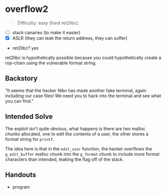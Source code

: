 # overflow2

>Difficulty: easy (hard ret2libc)

- [ ] stack canaries (to make it easier)
- [x] ASLR (they can leak the return address, they can suffer)
- ret2libc? yes

ret2libc is hypothetically possible because you could hypothetically create a rop-chain
using the vulnerable format string.

## Backstory

"It seems that the hacker *Niko* has made another fake terminal, again including our case files! We need you to hack into the terminal and see what you can find."

## Intended Solve

The exploit isn't quite obvious, what happens is there are two malloc chunks allocated,
one to edit the contents of a user, the other stores a format string for `printf`.

The idea here is that in the `edit_user` function, the hacker overflows the `g_edit_buffer`
malloc chunk into the `g_format` chunk to include more format characters than intended,
leaking the flag off of the stack.

## Handouts

- program
